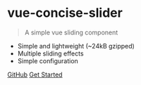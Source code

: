 # vue-concise-slider

> A simple vue sliding component

- Simple and lightweight (~24kB gzipped)
- Multiple sliding effects
- Simple configuration


[GitHub](https://github.com/warpcgd/vue-concise-slider)
[Get Started](#vue-concise-slider)